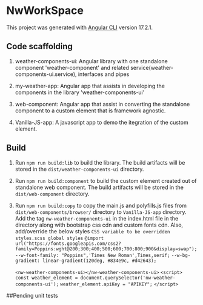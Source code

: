 # NwWorkSpace

This project was generated with [Angular CLI](https://github.com/angular/angular-cli) version 17.2.1.

## Code scaffolding

1. weather-components-ui: Angular library with one standalone component 'weather-component<nw-weather-components-ui>' and related service(weather-components-ui.service), interfaces and pipes

2. my-weather-app: Angular app that assists in developing the components in the library 'weather-components-ui'

3. web-component: Angular app that assist in converting the standalone component to a custom element that is framework agnostic.

4. Vanilla-JS-app: A javascript app to demo the itegration of the custom element.

## Build

1. Run `npm run build:lib` to build the library. The build artifacts will be stored in the `dist/weather-components-ui` directory.
2. Run `npm run build:component` to build the custom element created out of standalone web component. The build artifacts will be stored in the `dist/web-component` directory.
3. Run `npm run build:copy` to copy the main.js and polyfills.js files from `dist/web-components/browser/` directory to `Vanilla-JS-app` directory. Add the tag `nw-weather-components-ui` in the index.html file in the directory along with bootstrap css cdn and custom fonts cdn. Also, add/override the below styles
   `CSS variable to be overridden styles.scss global styles`
   `@import url("https://fonts.googleapis.com/css2?family=Poppins:wght@200;300;400;500;600;700;800;900&display=swap");`
   `--w-font-family: "Poppins",'Times New Roman',Times,serif;`
   `--w-bg-gradient: linear-gradient(120deg, #834e9c, #d42643);`

   `<nw-weather-components-ui></nw-weather-components-ui>`
   `<script>`
   `const weather_element = document.querySelector('nw-weather-components-ui');`
   `weather_element.apiKey = "APIKEY";`
   `</script>`

##Pending unit tests

